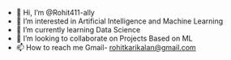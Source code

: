 - 👋 Hi, I’m @Rohit411-ally
- 👀 I’m interested in Artificial Intelligence and Machine Learning
- 🌱 I’m currently learning Data Science
- 💞️ I’m looking to collaborate on Projects Based on ML
- 📫 How to reach me Gmail- rohitkarikalan@gmail.com

<!---
Rohit411-ally/Rohit411-ally is a ✨ special ✨ repository because its `README.md` (this file) appears on your GitHub profile.
You can click the Preview link to take a look at your changes.
--->

